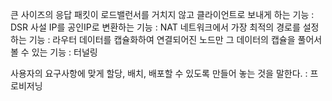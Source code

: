 큰 사이즈의 응답 패킷이 로드밸런서를 거치지 않고 클라이언트로 보내게 하는 기능 : DSR
사설 IP를 공인IP로 변환하는 기능 : NAT
네트워크에서 가장 최적의 경로를 설정하는 기능 : 라우터
데이터를 캡슐화하여 연결되어진 노드만 그 데이터의 캡슐을 풀어서 볼 수 있는 기능 : 터널링

사용자의 요구사항에 맞게 할당, 배치, 배포할 수 있도록 만들어 놓는 것을 말한다. : 프로비저닝
